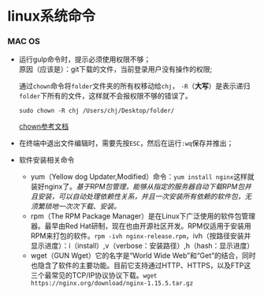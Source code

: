 # linux系统命令
### MAC OS  

- 运行gulp命令时，提示必须使用权限不够；   
  原因（应该是）：git下载的文件，当前登录用户没有操作的权限;  
  
  通过`chown`命令将`folder`文件夹的所有权移动给`chj`， `-R`（**大写**）是表示递归`folder`下所有的文件，这样就不会报权限不够的错误了。
  ``` 
  sudo chown -R chj /Users/chj/Desktop/folder/
  ```
  [chown参考文档](http://man.linuxde.net/chmod)

- 在终端中退出文件编辑时，需要先按`ESC`，然后在运行`:wq`保存并推出；

- 软件安装相关命令
    - yum（Yellow dog Updater,Modified）命令：`yum install nginx`这样就装好nginx了。*基于RPM包管理，能够从指定的服务器自动下载RPM包并且安装，可以自动处理依赖性关系，并且一次安装所有依赖的软件包，无须繁琐地一次次下载、安装。*
    - rpm（The RPM Package Manager）是在Linux下广泛使用的软件包管理器。最早由Red Hat研制，现在也由开源社区开发。RPM仅适用于安装用RPM来打包的软件。`rpm -ivh nginx-release.rpm`，ivh（按路径安装并显示进度）：i（install）,v（verbose：安装路径）,h（hash：显示进度）
    - wget（GUN Wget）它的名字是“World Wide Web”和“Get”的结合，同时也隐含了软件的主要功能。目前它支持通过HTTP、HTTPS，以及FTP这三个最常见的TCP/IP协议协议下载。`wget https://nginx.org/download/nginx-1.15.5.tar.gz`